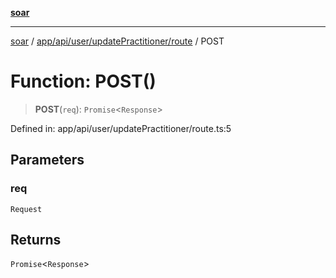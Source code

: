 [**soar**](../../../../../../README.md)

***

[soar](../../../../../../modules.md) / [app/api/user/updatePractitioner/route](../README.md) / POST

# Function: POST()

> **POST**(`req`): `Promise`\<`Response`\>

Defined in: app/api/user/updatePractitioner/route.ts:5

## Parameters

### req

`Request`

## Returns

`Promise`\<`Response`\>
